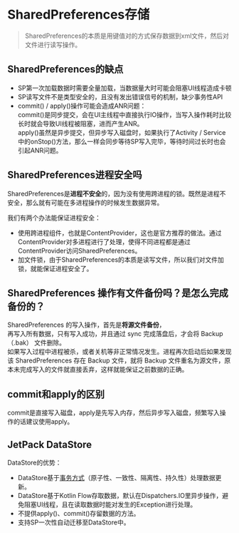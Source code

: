 # SharedPreferences存储

> SharedPreferences的本质是用键值对的方式保存数据到xml文件，然后对文件进行读写操作。

## SharedPreferences的缺点

- SP第一次加载数据时需要全量加载，当数据量大时可能会阻塞UI线程造成卡顿
- SP读写文件不是类型安全的，且没有发出错误信号的机制，缺少事务性API
- commit() / apply()操作可能会造成ANR问题：  
  commit()是同步提交，会在UI主线程中直接执行IO操作，当写入操作耗时比较长时就会导致UI线程被阻塞，进而产生ANR。  
  apply()虽然是异步提交，但异步写入磁盘时，如果执行了Activity / Service中的onStop()方法，那么一样会同步等待SP写入完毕，等待时间过长时也会引起ANR问题。

## SharedPreferences进程安全吗

SharedPreferences是**进程不安全**的，因为没有使用跨进程的锁。既然是进程不安全，那么就有可能在多进程操作的时候发生数据异常。

我们有两个办法能保证进程安全：  
- 使用跨进程组件，也就是ContentProvider，这也是官方推荐的做法。通过ContentProvider对多进程进行了处理，使得不同进程都是通过ContentProvider访问SharedPreferences。  
- 加文件锁，由于SharedPreferences的本质是读写文件，所以我们对文件加锁，就能保证进程安全了。

## SharedPreferences 操作有文件备份吗？是怎么完成备份的？

SharedPreferences 的写入操作，首先是**将源文件备份**，  
再写入所有数据，只有写入成功，并且通过 sync 完成落盘后，才会将 Backup（.bak） 文件删除。  
如果写入过程中进程被杀，或者关机等非正常情况发生。进程再次启动后如果发现该 SharedPreferences 存在 Backup 文件，就将 Backup 文件重名为源文件，原本未完成写入的文件就直接丢弃，这样就能保证之前数据的正确。

## commit和apply的区别

commit是直接写入磁盘，apply是先写入内存，然后异步写入磁盘，频繁写入操作的话建议使用apply。

## JetPack DataStore

DataStore的优势：

- DataStore基于[事务方式](/java/Java基础.md?id=数据库)（原子性、一致性、隔离性、持久性）处理数据更新。
- DataStore基于Kotlin Flow存取数据，默认在Dispatchers.IO里异步操作，避免阻塞UI线程，且在读取数据时能对发生的Exception进行处理。
- 不提供apply()、commit()存留数据的方法。
- 支持SP一次性自动迁移至DataStore中。